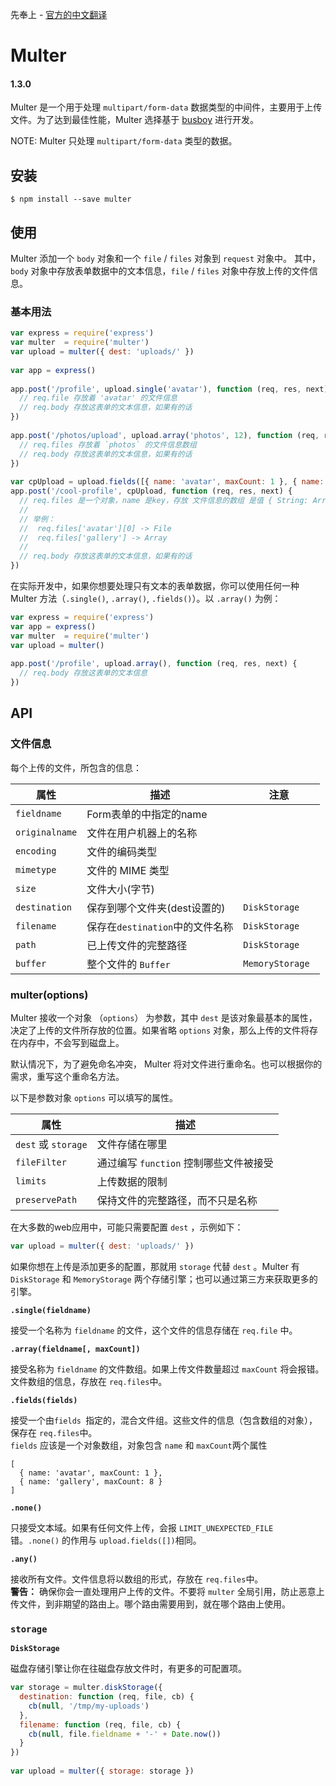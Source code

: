 先奉上 - [官方的中文翻译](https://github.com/expressjs/multer/blob/master/doc/README-zh-cn.md)

# Multer  
#### 1.3.0

Multer 是一个用于处理 `multipart/form-data` 数据类型的中间件，主要用于上传文件。为了达到最佳性能，Multer 选择基于 [busboy](https://github.com/mscdex/busboy) 进行开发。

NOTE: Multer 只处理 `multipart/form-data` 类型的数据。

## 安装

```
$ npm install --save multer
```

## 使用  

Multer 添加一个 `body` 对象和一个 `file` / `files` 对象到 `request` 对象中。 其中， `body` 对象中存放表单数据中的文本信息，`file` / `files` 对象中存放上传的文件信息。

### 基本用法

``` javascript
var express = require('express')
var multer  = require('multer')
var upload = multer({ dest: 'uploads/' })
 
var app = express()
 
app.post('/profile', upload.single('avatar'), function (req, res, next) {
  // req.file 存放着 'avatar' 的文件信息
  // req.body 存放这表单的文本信息，如果有的话
})
 
app.post('/photos/upload', upload.array('photos', 12), function (req, res, next) {
  // req.files 存放着 `photos` 的文件信息数组
  // req.body 存放这表单的文本信息，如果有的话
})
 
var cpUpload = upload.fields([{ name: 'avatar', maxCount: 1 }, { name: 'gallery', maxCount: 8 }])
app.post('/cool-profile', cpUpload, function (req, res, next) {
  // req.files 是一个对象，name 是key，存放 文件信息的数组 是值 { String: Array }
  //
  // 举例：
  //  req.files['avatar'][0] -> File
  //  req.files['gallery'] -> Array
  //
  // req.body 存放这表单的文本信息，如果有的话
})

```

在实际开发中，如果你想要处理只有文本的表单数据，你可以使用任何一种 Multer 方法（`.single()`, `.array()`, `.fields()`）。以 `.array()` 为例：

``` javascript
var express = require('express')
var app = express()
var multer  = require('multer')
var upload = multer()
 
app.post('/profile', upload.array(), function (req, res, next) {
  // req.body 存放这表单的文本信息
})
```

## API
### 文件信息  
每个上传的文件，所包含的信息：  

| 属性 | 描述 | 注意 |  
| ---- | ---- | ---- | 
| `fieldname` | Form表单的中指定的name |  |  
| `originalname` | 文件在用户机器上的名称 |  |
| `encoding` | 文件的编码类型 |  |  
| `mimetype` | 文件的 MIME 类型 |  |  
| `size` | 文件大小(字节) |  |  
| `destination` | 保存到哪个文件夹(dest设置的) | `DiskStorage` |
| `filename` | 保存在`destination`中的文件名称 | `DiskStorage` |  
| `path` | 已上传文件的完整路径 | `DiskStorage` |
| `buffer` | 整个文件的 `Buffer` | `MemoryStorage ` |  

### multer(options)  

Multer 接收一个对象 （`options`） 为参数，其中 `dest` 是该对象最基本的属性，决定了上传的文件所存放的位置。如果省略 `options` 对象，那么上传的文件将存在内存中，不会写到磁盘上。  

默认情况下，为了避免命名冲突， Multer 将对文件进行重命名。也可以根据你的需求，重写这个重命名方法。  

以下是参数对象 `options` 可以填写的属性。

| 属性 | 描述 |
| --- | ---- |
| `dest` 或 `storage` | 文件存储在哪里 |
| `fileFilter` | 通过编写 `function` 控制哪些文件被接受 |
| `limits` | 上传数据的限制 |
| `preservePath` | 保持文件的完整路径，而不只是名称 |


在大多数的web应用中，可能只需要配置 `dest` ，示例如下：  

``` javascript
var upload = multer({ dest: 'uploads/' })
```

如果你想在上传是添加更多的配置，那就用 `storage` 代替 `dest` 。Multer 有 `DiskStorage` 和 `MemoryStorage` 两个存储引擎；也可以通过第三方来获取更多的引擎。  

**`.single(fieldname)`**  

接受一个名称为 `fieldname` 的文件，这个文件的信息存储在 `req.file` 中。  

**`.array(fieldname[, maxCount])`**   

接受名称为 `fieldname` 的文件数组。如果上传文件数量超过 `maxCount` 将会报错。文件数组的信息，存放在 `req.files`中。

**`.fields(fields)`**  

接受一个由`fields `指定的，混合文件组。这些文件的信息（包含数组的对象），保存在 `req.files`中。  
`fields` 应该是一个对象数组，对象包含 `name` 和 `maxCount`两个属性  

```
[
  { name: 'avatar', maxCount: 1 },
  { name: 'gallery', maxCount: 8 }
]
``` 

**`.none()`**  

只接受文本域。如果有任何文件上传，会报 `LIMIT_UNEXPECTED_FILE ` 错。`.none()` 的作用与 `upload.fields([])`相同。  

**`.any()`**  

接收所有文件。文件信息将以数组的形式，存放在 `req.files`中。  
**警告：** 确保你会一直处理用户上传的文件。不要将 `multer` 全局引用，防止恶意上传文件，到非期望的路由上。哪个路由需要用到，就在哪个路由上使用。  

### `storage`  

**`DiskStorage`**


磁盘存储引擎让你在往磁盘存放文件时，有更多的可配置项。  

``` javascript
var storage = multer.diskStorage({
  destination: function (req, file, cb) {
    cb(null, '/tmp/my-uploads')
  },
  filename: function (req, file, cb) {
    cb(null, file.fieldname + '-' + Date.now())
  }
})
 
var upload = multer({ storage: storage })
```

